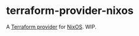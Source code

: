 # terraform-provider-nixos

A [Terraform provider](https://developer.hashicorp.com/terraform/cdktf/concepts/providers) for [NixOS](https://nixos.org). WIP.
